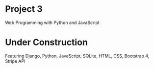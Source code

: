 # Project 3

Web Programming with Python and JavaScript

# Under Construction

Featuring Django, Python, JavaScript, SQLite, HTML, CSS, Bootstrap 4, Stripe API
